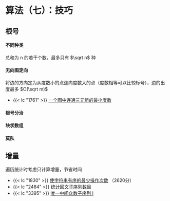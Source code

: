 # 算法（七）：技巧

## 根号

#### 不同种类

总和为 n 的若干个数，最多只有 $\sqrt n$   种

#### 无向图定向

将边的方向定为从度数小的点连向度数大的点（度数相等可以比较标号），边的出度最多 $O(\sqrt m)$  

- {{< lc "1761" >}} [一个图中连通三元组的最小度数](https://leetcode.cn/problems/minimum-degree-of-a-connected-trio-in-a-graph/)

#### 根号分治
#### 块状数组

#### 莫队


## 增量

遍历统计时考虑只计算增量，节省时间

- {{< lc "1830" >}} [使字符串有序的最少操作次数](https://leetcode.cn/problems/minimum-number-of-operations-to-make-string-sorted/) （2620分）
- {{< lc "2484" >}} [统计回文子序列数目](https://leetcode.cn/problems/count-palindromic-subsequences/)
- {{< lc "3395" >}} [唯一中间众数子序列 I](https://leetcode.cn/problems/subsequences-with-a-unique-middle-mode-i/)

